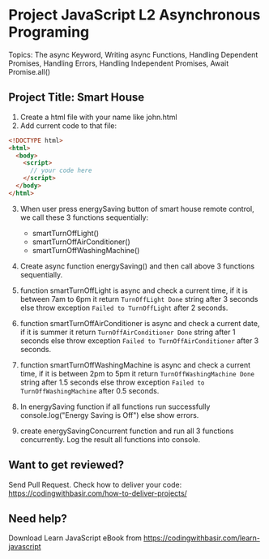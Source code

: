 # Project JavaScript L2 Asynchronous Programing

Topics: The async Keyword,
Writing async Functions,
Handling Dependent Promises,
Handling Errors,
Handling Independent Promises,
Await Promise.all()

## Project Title: Smart House

1. Create a html file with your name like john.html
2. Add current code to that file:

```html
<!DOCTYPE html>
<html>
  <body>
    <script>
      // your code here
    </script>
  </body>
</html>
```

3. When user press energySaving button of smart house remote control, we call these 3 functions sequentially:

   - smartTurnOffLight()
   - smartTurnOffAirConditioner()
   - smartTurnOffWashingMachine()

4. Create async function energySaving() and then call above 3 functions sequentially.

5. function smartTurnOffLight is async and check a current time, if it is between 7am to 6pm it return `TurnOffLight Done` string after 3 seconds else throw exception `Failed to TurnOffLight` after 2 seconds.

6. function smartTurnOffAirConditioner is async and check a current date, if it is summer it return `TurnOffAirConditioner Done` string after 1 seconds else throw exception `Failed to TurnOffAirConditioner` after 3 seconds.

7. function smartTurnOffWashingMachine is async and check a current time, if it is between 2pm to 5pm it return `TurnOffWashingMachine Done` string after 1.5 seconds else throw exception `Failed to TurnOffWashingMachine` after 0.5 seconds.

8. In energySaving function if all functions run successfully console.log("Energy Saving is Off") else show errors.

9. create energySavingConcurrent function and run all 3 functions concurrently. Log the result all functions into console.

## Want to get reviewed?

Send Pull Request. Check how to deliver your code: https://codingwithbasir.com/how-to-deliver-projects/

## Need help?

Download Learn JavaScript eBook from https://codingwithbasir.com/learn-javascript
